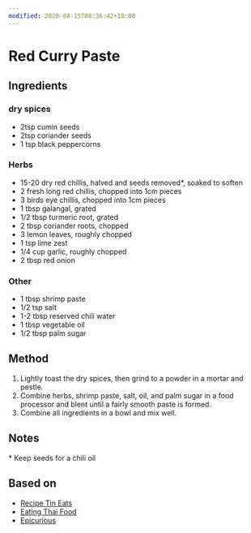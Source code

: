 ```yaml
---
modified: 2020-04-15T00:36:42+10:00
---
```


# Red Curry Paste

## Ingredients

### dry spices

- 2tsp cumin seeds
- 2tsp coriander seeds
- 1 tsp black peppercorns


### Herbs 

- 15-20 dry red chillis, halved and seeds removed*, soaked to soften
- 2 fresh long red chillis, chopped into 1cm pieces
- 3 birds eye chillis, chopped into 1cm pieces
- 1 tbsp galangal, grated
- 1/2 tbsp turmeric root, grated
- 2 tbsp coriander roots, chopped
- 3 lemon leaves, roughly chopped
- 1 tsp lime zest
- 1/4 cup garlic, roughly chopped
- 2 tbsp red onion


### Other 

- 1 tbsp shrimp paste
- 1/2 tsp salt
- 1-2 tbsp reserved chili water
- 1 tbsp vegetable oil
- 1/2 tbsp palm sugar

## Method

1. Lightly toast the dry spices, then grind to a powder in a mortar and pestle.
2. Combine herbs, shrimp paste, salt, oil, and palm sugar in a food processor and blent until a fairly smooth paste is formed.
3. Combine all ingredients in a bowl and mix well.

## Notes

\* Keep seeds for a chili oil


## Based on

- [Recipe Tin Eats](https://www.recipetineats.com/thai-red-curry-paste/)
- [Eating Thai Food](https://www.eatingthaifood.com/thai-red-curry-paste-recipe/)
- [Epicurious](https://www.epicurious.com/recipes/food/views/thai-red-curry-paste-109465)
